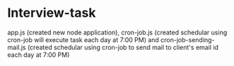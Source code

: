 # Interview-task
app.js (created new node application), cron-job.js (created schedular using cron-job will execute task each day at 7:00 PM) and cron-job-sending-mail.js (created schedular using cron-job to send mail to client's email id each day at 7:00 PM) 
